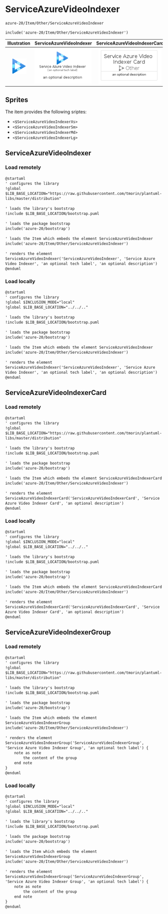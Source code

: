 # ServiceAzureVideoIndexer


```text
azure-20/Item/Other/ServiceAzureVideoIndexer
```

```text
include('azure-20/Item/Other/ServiceAzureVideoIndexer')
```



| Illustration | ServiceAzureVideoIndexer | ServiceAzureVideoIndexerCard | ServiceAzureVideoIndexerGroup |
| :---: | :---: | :---: | :---: |
| ![illustration for Illustration](../../../azure-20/Item/Other/ServiceAzureVideoIndexer.png) | ![illustration for ServiceAzureVideoIndexer](../../../azure-20/Item/Other/ServiceAzureVideoIndexer.Local.png) | ![illustration for ServiceAzureVideoIndexerCard](../../../azure-20/Item/Other/ServiceAzureVideoIndexerCard.Local.png) | ![illustration for ServiceAzureVideoIndexerGroup](../../../azure-20/Item/Other/ServiceAzureVideoIndexerGroup.Local.png) |



## Sprites
The item provides the following sriptes:

- `<$ServiceAzureVideoIndexerXs>`
- `<$ServiceAzureVideoIndexerSm>`
- `<$ServiceAzureVideoIndexerMd>`
- `<$ServiceAzureVideoIndexerLg>`





## ServiceAzureVideoIndexer

### Load remotely
```plantuml
@startuml
' configures the library
!global $LIB_BASE_LOCATION="https://raw.githubusercontent.com/tmorin/plantuml-libs/master/distribution"

' loads the library's bootstrap
!include $LIB_BASE_LOCATION/bootstrap.puml

' loads the package bootstrap
include('azure-20/bootstrap')

' loads the Item which embeds the element ServiceAzureVideoIndexer
include('azure-20/Item/Other/ServiceAzureVideoIndexer')

' renders the element
ServiceAzureVideoIndexer('ServiceAzureVideoIndexer', 'Service Azure Video Indexer', 'an optional tech label', 'an optional description')
@enduml
```

### Load locally
```plantuml
@startuml
' configures the library
!global $INCLUSION_MODE="local"
!global $LIB_BASE_LOCATION="../../.."

' loads the library's bootstrap
!include $LIB_BASE_LOCATION/bootstrap.puml

' loads the package bootstrap
include('azure-20/bootstrap')

' loads the Item which embeds the element ServiceAzureVideoIndexer
include('azure-20/Item/Other/ServiceAzureVideoIndexer')

' renders the element
ServiceAzureVideoIndexer('ServiceAzureVideoIndexer', 'Service Azure Video Indexer', 'an optional tech label', 'an optional description')
@enduml
```

## ServiceAzureVideoIndexerCard

### Load remotely
```plantuml
@startuml
' configures the library
!global $LIB_BASE_LOCATION="https://raw.githubusercontent.com/tmorin/plantuml-libs/master/distribution"

' loads the library's bootstrap
!include $LIB_BASE_LOCATION/bootstrap.puml

' loads the package bootstrap
include('azure-20/bootstrap')

' loads the Item which embeds the element ServiceAzureVideoIndexerCard
include('azure-20/Item/Other/ServiceAzureVideoIndexer')

' renders the element
ServiceAzureVideoIndexerCard('ServiceAzureVideoIndexerCard', 'Service Azure Video Indexer Card', 'an optional description')
@enduml
```

### Load locally
```plantuml
@startuml
' configures the library
!global $INCLUSION_MODE="local"
!global $LIB_BASE_LOCATION="../../.."

' loads the library's bootstrap
!include $LIB_BASE_LOCATION/bootstrap.puml

' loads the package bootstrap
include('azure-20/bootstrap')

' loads the Item which embeds the element ServiceAzureVideoIndexerCard
include('azure-20/Item/Other/ServiceAzureVideoIndexer')

' renders the element
ServiceAzureVideoIndexerCard('ServiceAzureVideoIndexerCard', 'Service Azure Video Indexer Card', 'an optional description')
@enduml
```

## ServiceAzureVideoIndexerGroup

### Load remotely
```plantuml
@startuml
' configures the library
!global $LIB_BASE_LOCATION="https://raw.githubusercontent.com/tmorin/plantuml-libs/master/distribution"

' loads the library's bootstrap
!include $LIB_BASE_LOCATION/bootstrap.puml

' loads the package bootstrap
include('azure-20/bootstrap')

' loads the Item which embeds the element ServiceAzureVideoIndexerGroup
include('azure-20/Item/Other/ServiceAzureVideoIndexer')

' renders the element
ServiceAzureVideoIndexerGroup('ServiceAzureVideoIndexerGroup', 'Service Azure Video Indexer Group', 'an optional tech label') {
    note as note
        the content of the group
    end note
}
@enduml
```

### Load locally
```plantuml
@startuml
' configures the library
!global $INCLUSION_MODE="local"
!global $LIB_BASE_LOCATION="../../.."

' loads the library's bootstrap
!include $LIB_BASE_LOCATION/bootstrap.puml

' loads the package bootstrap
include('azure-20/bootstrap')

' loads the Item which embeds the element ServiceAzureVideoIndexerGroup
include('azure-20/Item/Other/ServiceAzureVideoIndexer')

' renders the element
ServiceAzureVideoIndexerGroup('ServiceAzureVideoIndexerGroup', 'Service Azure Video Indexer Group', 'an optional tech label') {
    note as note
        the content of the group
    end note
}
@enduml
```


